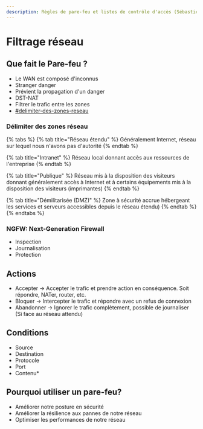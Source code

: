 ```yaml
---
description: Règles de pare-feu et listes de contrôle d'accès (Sébastien Perron 03/05/2024)
---
```


# Filtrage réseau

## Que fait le Pare-feu ?

* Le WAN est composé d'inconnus
* Stranger danger
* Prévient la propagation d'un danger
* DST-NAT
* Filtrer le trafic entre les zones
* [#delimiter-des-zones-reseau](filtrage-reseau.md#delimiter-des-zones-reseau "mention")



### Délimiter des zones réseau

{% tabs %}
{% tab title="Réseau étendu" %}
Généralement Internet, réseau sur lequel nous n'avons pas d'autorité
{% endtab %}

{% tab title="Intranet" %}
Réseau local donnant accès aux ressources de l'entreprise
{% endtab %}

{% tab title="Publique" %}
Réseau mis à la disposition des visiteurs donnant généralement accès à Internet et à certains équipements mis à la disposition des visiteurs (imprimantes)
{% endtab %}

{% tab title="Démilitarisée (DMZ)" %}
Zone à sécurité accrue hébergeant les services et serveurs accessibles depuis le réseau étendu)
{% endtab %}
{% endtabs %}

### NGFW: Next-Generation Firewall

* Inspection
* Journalisation
* Protection

## Actions

* Accepter ->  Accepter le trafic et prendre action en conséquence. Soit répondre, NATer, router, etc.
* Bloquer -> Intercepter le trafic et répondre avec un refus de connexion
* Abandonner -> Ignorer le trafic complètement, possible de journaliser (Si face au réseau attendu)

## Conditions

* Source
* Destination
* Protocole
* Port
* Contenu\*

## Pourquoi utiliser un pare-feu?

* Améliorer notre posture en sécurité
* Améliorer la résilience aux pannes de notre réseau
* Optimiser les performances de notre réseau

